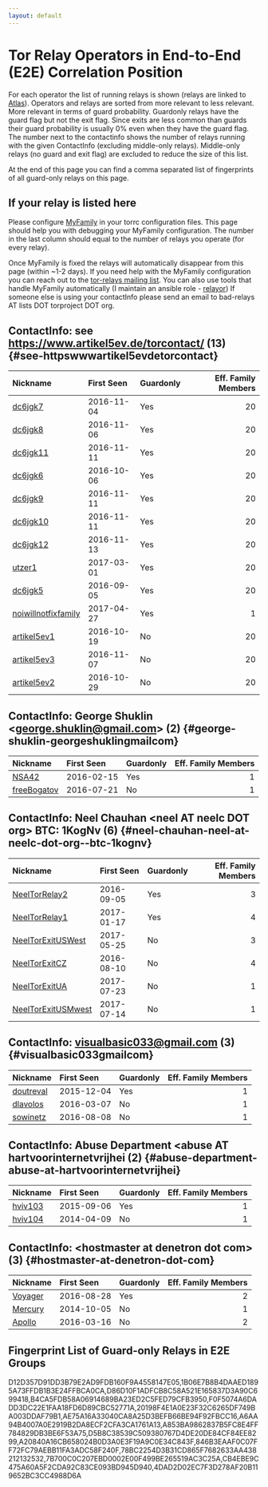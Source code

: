```yaml
---
layout: default
---
```



# Tor Relay Operators in End-to-End (E2E) Correlation Position

For each operator the list of running relays is shown (relays are linked to [Atlas](https://atlas.torproject.org)).
Operators and relays are sorted from more relevant to less relevant. More relevant in terms of guard probability.
Guardonly relays have the guard flag but not the exit flag.
Since exits are less common than guards their guard probability is usually 0% even when they have the guard flag.
The number next to the contactinfo shows the number of relays running with the given ContactInfo (excluding middle-only relays).
Middle-only relays (no guard and exit flag) are excluded to reduce the size of this list.

At the end of this page you can find a comma separated list of fingerprints of all guard-only relays on this page.

## If your relay is listed here
Please configure [MyFamily](https://www.torproject.org/docs/tor-manual.html.en#MyFamily) in your torrc configuration files.
This page should help you with debugging your MyFamily configuration. The number in the last column should equal to the number of
relays you operate (for every relay).

Once MyFamily is fixed the relays will automatically disappear from this page (within ~1-2 days).
If you need help with the MyFamily configuration you can reach out to the
[tor-relays mailing list](https://lists.torproject.org/cgi-bin/mailman/listinfo/tor-relays).
You can also use tools that handle MyFamily automatically (I maintain an ansible role - 
[relayor](https://medium.com/@nusenu/deploying-tor-relays-with-ansible-6612593fa34d))
If someone else is using your contactInfo please send an email to bad-relays AT lists DOT torproject DOT org.


## ContactInfo: see https://www.artikel5ev.de/torcontact/ (13) {#see-httpswwwartikel5evdetorcontact}

| Nickname                                                                                              | First Seen   | Guardonly   |   Eff. Family Members |
|:------------------------------------------------------------------------------------------------------|:-------------|:------------|----------------------:|
| [dc6jgk7](https://atlas.torproject.org/#details/F0F5074A6DADD3DC22E1FAA18FD6D89CBC52771A)             | 2016-11-04   | Yes         |                    20 |
| [dc6jgk8](https://atlas.torproject.org/#details/1B06E7B8B4DAAED1895A73FFDB1B3E24FFBCA0CA)             | 2016-11-06   | Yes         |                    20 |
| [dc6jgk11](https://atlas.torproject.org/#details/7B700C0C207EBD0002E00F499BE265519AC3C25A)            | 2016-11-11   | Yes         |                    20 |
| [dc6jgk6](https://atlas.torproject.org/#details/A6AA94B4007A0E2919B2DA8ECF2CFA3CA1761A13)             | 2016-10-06   | Yes         |                    20 |
| [dc6jgk9](https://atlas.torproject.org/#details/78BC2254D3B31CD865F7682633AA438212132532)             | 2016-11-11   | Yes         |                    20 |
| [dc6jgk10](https://atlas.torproject.org/#details/D86D10F1ADFCB8C58A521E165837D3A90C699418)            | 2016-11-11   | Yes         |                    20 |
| [dc6jgk12](https://atlas.torproject.org/#details/A853BA9862837B5FC8E4FF784829DB3BE6F53A75)            | 2016-11-13   | Yes         |                    20 |
| [utzer1](https://atlas.torproject.org/#details/B4CA5FDB58A06914689BA23ED2C5FED79CFB3950)              | 2017-03-01   | Yes         |                    20 |
| [dc6jgk5](https://atlas.torproject.org/#details/846B3EAAF0C07FF72FC79AEBB11FA3ADC58F240F)             | 2016-09-05   | Yes         |                    20 |
| [noiwillnotfixfamily](https://atlas.torproject.org/#details/4DAD2D02EC7F3D278AF20B119652BC3CC4988D6A) | 2017-04-27   | Yes         |                     1 |
| [artikel5ev1](https://atlas.torproject.org/#details/0BC8BA32CC3CB0F598E0C92778F7C0946DFBCE91)         | 2016-10-19   | No          |                    20 |
| [artikel5ev3](https://atlas.torproject.org/#details/7458E9E8AA636DE53F383575E41AA4A6227376D9)         | 2016-11-07   | No          |                    20 |
| [artikel5ev2](https://atlas.torproject.org/#details/DC2191663DD4BAECB34F949CCAC3FDA004CE5BCE)         | 2016-10-29   | No          |                    20 |

## ContactInfo: George Shuklin &lt;george.shuklin@gmail.com&gt; (2) {#george-shuklin-georgeshuklingmailcom}

| Nickname                                                                                      | First Seen   | Guardonly   |   Eff. Family Members |
|:----------------------------------------------------------------------------------------------|:-------------|:------------|----------------------:|
| [NSA42](https://atlas.torproject.org/#details/20198F4E1A0E23F32C6265DF749BA003DDAF79B1)       | 2016-02-15   | Yes         |                     1 |
| [freeBogatov](https://atlas.torproject.org/#details/CB6FF27F3A474F6A67D20683C9C97DC275F2658F) | 2016-07-21   | No          |                     1 |

## ContactInfo: Neel Chauhan &lt;neel AT neelc DOT org&gt; BTC: 1KogNv (6) {#neel-chauhan-neel-at-neelc-dot-org--btc-1kognv}

| Nickname                                                                                             | First Seen   | Guardonly   |   Eff. Family Members |
|:-----------------------------------------------------------------------------------------------------|:-------------|:------------|----------------------:|
| [NeelTorRelay2](https://atlas.torproject.org/#details/D5B8C38539C509380767D4DE20DE84CF84EE8299)      | 2016-09-05   | Yes         |                     3 |
| [NeelTorRelay1](https://atlas.torproject.org/#details/A20840A16CB658024B0D3A0E3F19A9C0E34C843F)      | 2017-01-17   | Yes         |                     4 |
| [NeelTorExitUSWest](https://atlas.torproject.org/#details/0D8211D34F29F51D690303E319766E1B7C28BADB)  | 2017-05-25   | No          |                     3 |
| [NeelTorExitCZ](https://atlas.torproject.org/#details/1602E42D1DE3C7B3EF042F357F906DE55FA6C7C6)      | 2016-08-10   | No          |                     4 |
| [NeelTorExitUA](https://atlas.torproject.org/#details/976652C0FF243539B1A966F2C27F00C3724545C0)      | 2017-07-23   | No          |                     1 |
| [NeelTorExitUSMwest](https://atlas.torproject.org/#details/FF3A6898F1348224E6ABA8B8E98F15770E5DD362) | 2017-07-14   | No          |                     1 |

## ContactInfo: visualbasic033@gmail.com (3) {#visualbasic033gmailcom}

| Nickname                                                                                    | First Seen   | Guardonly   |   Eff. Family Members |
|:--------------------------------------------------------------------------------------------|:-------------|:------------|----------------------:|
| [doutreval](https://atlas.torproject.org/#details/CB4EBE9C475A60A5F2CDA92C83CE093BD945D940) | 2015-12-04   | Yes         |                     1 |
| [dlavolos](https://atlas.torproject.org/#details/6E41F9BC3FE626D1897865CE9A9335D09A8DA5FE)  | 2016-03-07   | No          |                     1 |
| [sowinetz](https://atlas.torproject.org/#details/A041B285B228241C3185483EEF42F0BC96D40BFB)  | 2016-08-08   | No          |                     1 |

## ContactInfo: Abuse Department &lt;abuse AT hartvoorinternetvrijhei (2) {#abuse-department-abuse-at-hartvoorinternetvrijhei}

| Nickname                                                                                  | First Seen   | Guardonly   |   Eff. Family Members |
|:------------------------------------------------------------------------------------------|:-------------|:------------|----------------------:|
| [hviv103](https://atlas.torproject.org/#details/D12D357D91DD3B79E2AD9FDB160F9A4558147E05) | 2015-09-06   | Yes         |                     1 |
| [hviv104](https://atlas.torproject.org/#details/81B75D534F91BFB7C57AB67DA10BCEF622582AE8) | 2014-04-09   | No          |                     1 |

## ContactInfo: &lt;hostmaster at denetron dot com&gt; (3) {#hostmaster-at-denetron-dot-com}

| Nickname                                                                                  | First Seen   | Guardonly   |   Eff. Family Members |
|:------------------------------------------------------------------------------------------|:-------------|:------------|----------------------:|
| [Voyager](https://atlas.torproject.org/#details/AE75A16A33040CA8A25D3BEFB66BE94F92FBCC16) | 2016-08-28   | Yes         |                     2 |
| [Mercury](https://atlas.torproject.org/#details/484CEAF51A37EC992645FB6257B2EBC4AE20D9B7) | 2014-10-05   | No          |                     1 |
| [Apollo](https://atlas.torproject.org/#details/9A630383897133B05DB56532ECC91214CF195F68)  | 2016-03-16   | No          |                     2 |


## Fingerprint List of Guard-only Relays in E2E Groups

D12D357D91DD3B79E2AD9FDB160F9A4558147E05,1B06E7B8B4DAAED1895A73FFDB1B3E24FFBCA0CA,D86D10F1ADFCB8C58A521E165837D3A90C699418,B4CA5FDB58A06914689BA23ED2C5FED79CFB3950,F0F5074A6DADD3DC22E1FAA18FD6D89CBC52771A,20198F4E1A0E23F32C6265DF749BA003DDAF79B1,AE75A16A33040CA8A25D3BEFB66BE94F92FBCC16,A6AA94B4007A0E2919B2DA8ECF2CFA3CA1761A13,A853BA9862837B5FC8E4FF784829DB3BE6F53A75,D5B8C38539C509380767D4DE20DE84CF84EE8299,A20840A16CB658024B0D3A0E3F19A9C0E34C843F,846B3EAAF0C07FF72FC79AEBB11FA3ADC58F240F,78BC2254D3B31CD865F7682633AA438212132532,7B700C0C207EBD0002E00F499BE265519AC3C25A,CB4EBE9C475A60A5F2CDA92C83CE093BD945D940,4DAD2D02EC7F3D278AF20B119652BC3CC4988D6A